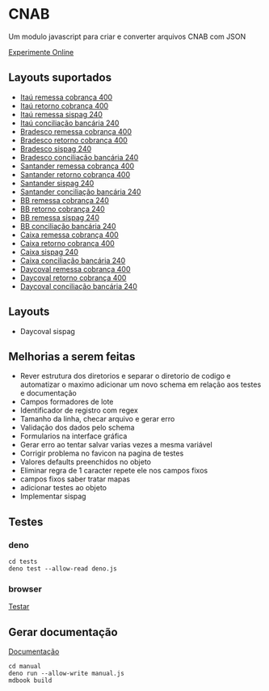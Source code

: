 # CNAB
Um modulo javascript para criar e converter arquivos CNAB com JSON 

[Experimente Online](https://marcodpt.github.io/cnab/)

## Layouts suportados
 - [Itaú remessa cobrança 400](https://download.itau.com.br/bankline/layout_cobranca_400bytes_cnab_itau_mensagem.pdf)
 - [Itaú retorno cobrança 400](https://download.itau.com.br/bankline/layout_cobranca_400bytes_cnab_itau_mensagem.pdf)
 - [Itaú remessa sispag 240](https://download.itau.com.br/bankline/sispag_cnab.pdf)
 - [Itaú conciliação bancária 240](https://download.itau.com.br/bankline/conciliacao_bancaria_%20240.pdf)
 - [Bradesco remessa cobrança 400](https://banco.bradesco/assets/pessoajuridica/pdf/4008-524-0121-layout-cobranca-versao-portugues.pdf)
 - [Bradesco retorno cobrança 400](https://banco.bradesco/assets/pessoajuridica/pdf/4008-524-0121-layout-cobranca-versao-portugues.pdf)
 - [Bradesco sispag 240](https://banco.bradesco/assets/pessoajuridica/pdf/4008-523-0687-layout-multipag.pdf)
 - [Bradesco conciliação bancária 240](https://banco.bradesco/assets/pessoajuridica/pdf/solucoes-integradas/outros/layout-de-arquivo/conciliacao_bancaria_240_posicoes_v_5.pdf)
 - [Santander remessa cobrança 400](http://suporte.basesoft.com.br/Download/Updates/Layout_CNAB_400_posicoes_Ver20_Out2009.pdf)
 - [Santander retorno cobrança 400](http://suporte.basesoft.com.br/Download/Updates/Layout_CNAB_400_posicoes_Ver20_Out2009.pdf)
 - [Santander sispag 240](https://cms.santander.com.br/sites/WPS/documentos/arq-layout-de-arquivos-1/17-10-26_171722_258-37-pagamento+a+fornecedores+layout+cnab+240+-+v10.pdf)
 - [Santander conciliação bancária 240](https://www.bb.com.br/docs/pub/emp/empl/dwn/Doc3526SegtoE.pdf)
 - [BB remessa cobrança 240](https://www.bb.com.br/docs/pub/emp/empl/dwn/CNAB240SegPQRSTY.pdf)
 - [BB retorno cobrança 240](https://www.bb.com.br/docs/pub/emp/empl/dwn/CNAB240SegPQRSTY.pdf)
 - [BB remessa sispag 240](https://www.bb.com.br/docs/portal/disem/PgtVer03BB.pdf?pk_vid=f0d809ef68fd163c16692020076af852)
 - [BB conciliação bancária 240](https://www.bb.com.br/docs/pub/emp/empl/dwn/Doc3526SegtoE.pdf)
 - [Caixa remessa cobrança 400](https://www.caixa.gov.br/Downloads/cobranca-caixa/Manual_de_Leiaute_de_Arquivo_Eletronico_CNAB_400.pdf)
 - [Caixa retorno cobrança 400](https://www.caixa.gov.br/Downloads/cobranca-caixa/Manual_de_Leiaute_de_Arquivo_Eletronico_CNAB_400.pdf)
 - [Caixa sispag 240](https://www.caixa.gov.br/Downloads/pagamentos-de-salarios-fornecedores-e-auto-pagamento/Leiaute_CNAB_240_Pagamentos.pdf)
 - [Caixa conciliação bancária 240](https://www.caixa.gov.br/Downloads/extrato-eletronico-conciliacao-bancaria/Manual_de_Leiaute_CNAB_240_Extrato_Eletronico_Para_Conciliacao_Bancaria.pdf)
 - [Daycoval remessa cobrança 400](https://www.bib.com.br/Download.aspx?Arquivo=uSSnjvYUyTt0wTSkhJ2HtQ==&usg=AOvVaw2eT39jsaJdSwCPHZBc5fYb)
 - [Daycoval retorno cobrança 400](https://www.bib.com.br/Download.aspx?Arquivo=uSSnjvYUyTt0wTSkhJ2HtQ==&usg=AOvVaw2eT39jsaJdSwCPHZBc5fYb)
 - [Daycoval conciliação bancária 240](https://www.bb.com.br/docs/pub/emp/empl/dwn/Doc3526SegtoE.pdf)

## Layouts
 - Daycoval sispag

## Melhorias a serem feitas
 - Rever estrutura dos diretorios e separar o diretorio de codigo e automatizar o maximo adicionar um novo schema em relação aos testes e documentação
 - Campos formadores de lote
 - Identificador de registro com regex
 - Tamanho da linha, checar arquivo e gerar erro
 - Validação dos dados pelo schema
 - Formularios na interface gráfica
 - Gerar erro ao tentar salvar varias vezes a mesma variável
 - Corrigir problema no favicon na pagina de testes
 - Valores defaults preenchidos no objeto
 - Eliminar regra de 1 caracter repete ele nos campos fixos
 - campos fixos saber tratar mapas
 - adicionar testes ao objeto
 - Implementar sispag

## Testes
### deno
```
cd tests
deno test --allow-read deno.js
```

### browser
[Testar](https://marcodpt.github.io/cnab/tests/)

## Gerar documentação
[Documentação](https://marcodpt.github.io/cnab/docs/)

```
cd manual
deno run --allow-write manual.js
mdbook build
```
